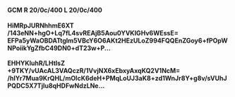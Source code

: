 #### GCM R 20/0c/400 L 20/0c/400
**HiMRpJURNhhmE6XT**<br/>**/143eNN+hgO+Lq7fL4svREAjB5Aou0YVKIGHv6WEssE=**<br/>**EFPa5yWaOBDATtglm5VBcY6O6AKt2HEzULoZ994FQQEnZGoy6+fPOpWNPoiikYgZfbC49DN0+dT23w+P...**<br/><br/>
**EHHYKluhR/LHtlsZ**<br/>**+9TKY/vUAcAL3VAQczR/1VvjNX6xEbxyAxqKQ2V1NcM=**<br/>**/hIYr7Mua9KrQHL/mOlcK6deH+PMqLoUJ3aK8+zd1WnJr8Y+g8v/sVUhJPQDC5X7TjIu8qHDFwNdzLNe...**